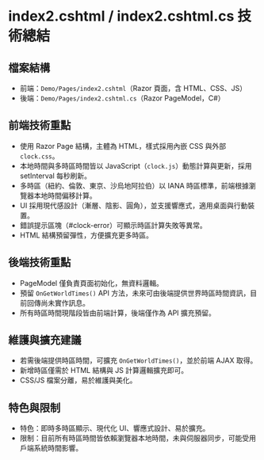 # index2.cshtml / index2.cshtml.cs 技術總結

## 檔案結構
- 前端：`Demo/Pages/index2.cshtml`（Razor 頁面，含 HTML、CSS、JS）
- 後端：`Demo/Pages/index2.cshtml.cs`（Razor PageModel，C#）

## 前端技術重點
- 使用 Razor Page 結構，主體為 HTML，樣式採用內嵌 CSS 與外部 `clock.css`。
- 本地時間與多時區時間皆以 JavaScript（`clock.js`）動態計算與更新，採用 setInterval 每秒刷新。
- 多時區（紐約、倫敦、東京、沙烏地阿拉伯）以 IANA 時區標準，前端根據瀏覽器本地時間偏移計算。
- UI 採用現代感設計（漸層、陰影、圓角），並支援響應式，適用桌面與行動裝置。
- 錯誤提示區塊（#clock-error）可顯示時區計算失敗等異常。
- HTML 結構預留彈性，方便擴充更多時區。

## 後端技術重點
- PageModel 僅負責頁面初始化，無資料邏輯。
- 預留 `OnGetWorldTimes()` API 方法，未來可由後端提供世界時區時間資訊，目前回傳尚未實作訊息。
- 所有時區時間現階段皆由前端計算，後端僅作為 API 擴充預留。

## 維護與擴充建議
- 若需後端提供時區時間，可擴充 `OnGetWorldTimes()`，並於前端 AJAX 取得。
- 新增時區僅需於 HTML 結構與 JS 計算邏輯擴充即可。
- CSS/JS 檔案分離，易於維護與美化。

## 特色與限制
- 特色：即時多時區顯示、現代化 UI、響應式設計、易於擴充。
- 限制：目前所有時區時間皆依賴瀏覽器本地時間，未與伺服器同步，可能受用戶端系統時間影響。
